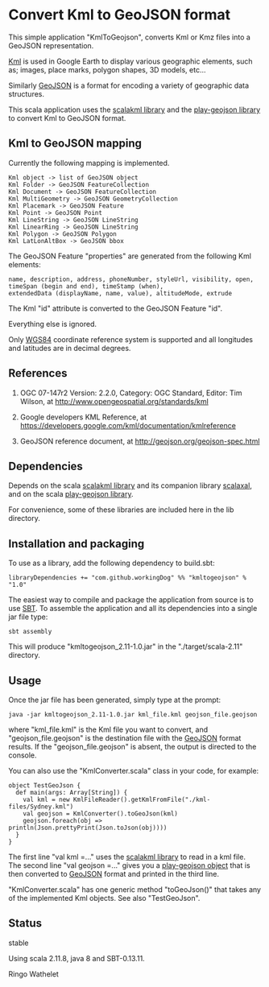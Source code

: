 # Convert Kml to GeoJSON format 

This simple application "KmlToGeojson", converts Kml or Kmz files into a GeoJSON representation. 

[Kml](https://developers.google.com/kml/documentation/kmlreference) is used in Google Earth to display 
various geographic elements, such as; images, place marks, polygon shapes, 3D models, etc...

Similarly [GeoJSON](http://geojson.org/) is a format for encoding a variety of geographic data structures.

This scala application uses the [scalakml library](https://github.com/workingDog/scalakml) and 
the [play-geojson library](https://github.com/jroper/play-geojson) to convert Kml to GeoJSON format.
 
## Kml to GeoJSON mapping

Currently the following mapping is implemented.

    Kml object -> list of GeoJSON object
    Kml Folder -> GeoJSON FeatureCollection
    Kml Document -> GeoJSON FeatureCollection
    Kml MultiGeometry -> GeoJSON GeometryCollection
    Kml Placemark -> GeoJSON Feature
    Kml Point -> GeoJSON Point
    Kml LineString -> GeoJSON LineString
    Kml LinearRing -> GeoJSON LineString
    Kml Polygon -> GeoJSON Polygon
    Kml LatLonAltBox -> GeoJSON bbox

The GeoJSON Feature "properties" are generated from the following Kml elements:

    name, description, address, phoneNumber, styleUrl, visibility, open, 
    timeSpan (begin and end), timeStamp (when),
    extendedData (displayName, name, value), altitudeMode, extrude
 
The Kml "id" attribute is converted to the GeoJSON Feature "id".

Everything else is ignored.
 
Only [WGS84](https://en.wikipedia.org/wiki/World_Geodetic_System) coordinate reference system 
is supported and all longitudes and latitudes are in decimal degrees.
 
## References
 
1) OGC 07-147r2 Version: 2.2.0, Category: OGC Standard, Editor: Tim Wilson, at http://www.opengeospatial.org/standards/kml

2) Google developers KML Reference, at https://developers.google.com/kml/documentation/kmlreference

3) GeoJSON reference document, at http://geojson.org/geojson-spec.html

## Dependencies

Depends on the scala [scalakml library](https://github.com/workingDog/scalakml)
and its companion library [scalaxal](https://github.com/workingDog/scalaxal), 
and on the scala [play-geojson library](https://github.com/jroper/play-geojson).

For convenience, some of these libraries are included here in the lib directory.

## Installation and packaging

To use as a library, add the following dependency to build.sbt:

    libraryDependencies += "com.github.workingDog" %% "kmltogeojson" % "1.0"

The easiest way to compile and package the application from source is to use [SBT](http://www.scala-sbt.org/).
To assemble the application and all its dependencies into a single jar file type:

    sbt assembly

This will produce "kmltogeojson_2.11-1.0.jar" in the "./target/scala-2.11" directory.

## Usage

Once the jar file has been generated, simply type at the prompt:
 
    java -jar kmltogeojson_2.11-1.0.jar kml_file.kml geojson_file.geojson
 
where "kml_file.kml" is the Kml file you want to convert, and "geojson_file.geojson" is the destination file 
with the [GeoJSON](http://geojson.org/) format results. If the "geojson_file.geojson" is absent, the output is directed to the console.
 
You can also use the "KmlConverter.scala" class in your code, for example: 

    object TestGeoJson {
      def main(args: Array[String]) {
        val kml = new KmlFileReader().getKmlFromFile("./kml-files/Sydney.kml")
        val geojson = KmlConverter().toGeoJson(kml)
        geojson.foreach(obj => println(Json.prettyPrint(Json.toJson(obj))))
      }
    }
   
The first line "val kml =..." uses the [scalakml library](https://github.com/workingDog/scalakml) to read in a kml file.    
The second line "val geojson =..." gives you a [play-geojson object](https://github.com/jroper/play-geojson) that 
is then converted to [GeoJSON](http://geojson.org/) format and printed in the third line.
 
"KmlConverter.scala" has one generic method "toGeoJson()" that takes any of the implemented Kml objects. 
See also "TestGeoJson".

## Status

stable

Using scala 2.11.8, java 8 and SBT-0.13.11.


Ringo Wathelet
